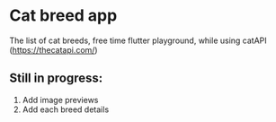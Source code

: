 # Cat breed app

The list of cat breeds, free time flutter playground, while using catAPI (https://thecatapi.com/)

## Still in progress:
1. Add image previews
2. Add each breed details